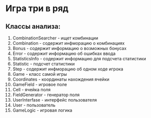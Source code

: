 # Игра три в ряд
## Классы анализа:
1. CombinationSearcher - ищет комбинации
2. Combination - содержит инфморацию о комбинациях
3. Bonus - содержит информацию о возможных бонусах
4. Error - содержит информацию об ошибках ввода
6. StatisticsInfo - содержит информацию для подсчета статистики
7. Statistic - подсчет статистики
7. Step - содержит инфморацию об одном ходе игрока
8. Game - класс самой игры
9. Сoordinates - координаты нахождения ячейки
10. GameField - игровое поле
11. Cell - ячейка поля
12. FieldGenerator - генератор поля
13. UserInterfase - интерфейс пользователя
14. User - пользователь
15. GameLogic - игровая логика
